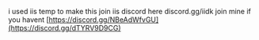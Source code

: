 i used iis temp to make this join iis discord here discord.gg/iidk
join mine if you havent [https://discord.gg/NBeAdWfvGU](https://discord.gg/dTYRV9D9CG)
